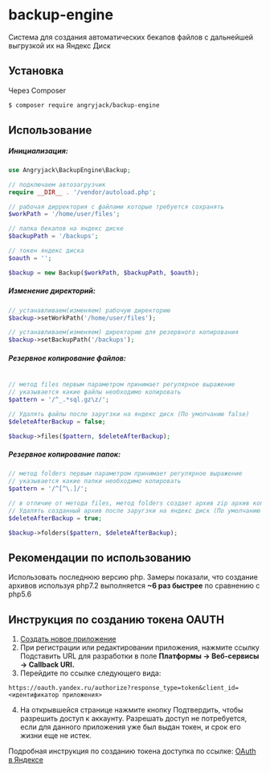# backup-engine
Система для создания автоматических бекапов файлов с дальнейшей выгрузкой их на Яндекс Диск

## Установка

Через Composer
``` bash
$ composer require angryjack/backup-engine
```

## Использование
##### Инициализация:
``` php
use Angryjack\BackupEngine\Backup;

// подключаем автозагрузчик
require __DIR__ . '/vendor/autoload.php';

// рабочая дирректория с файлами которые требуется сохранять
$workPath = '/home/user/files';

// папка бекапов на яндекс диске
$backupPath = '/backups';

// токен яндекс диска
$oauth = '';

$backup = new Backup($workPath, $backupPath, $oauth);
```

##### Изменение директорий:
``` php
// устанавливаем(изменяем) рабочую директорию
$backup->setWorkPath('/home/user/files');

// устанавливаем(изменяем) директорию для резервного копирования
$backup->setBackupPath('/backups');
```

##### Резервное копирование файлов:
``` php

// метод files первым параметром принимает регулярное выражение
// указывается какие файлы необходимо копировать
$pattern = '/^_.*sql.gz\z/';

// Удалять файлы после заругзки на яндекс диск (По умолчанию false)
$deleteAfterBackup = false;

$backup->files($pattern, $deleteAfterBackup);
```
##### Резервное копирование папок:
``` php
// метод folders первым параметром принимает регулярное выражение
// указывается какие папки необходимо копировать
$pattern = '/^[^\.]/';

// в отличие от метода files, метод folders создает архив zip архив копируемой папки
// Удалять созданный архив после заругзки на яндекс диск (По умолчанию true)
$deleteAfterBackup = true;

$backup->folders($pattern, $deleteAfterBackup);
```

## Рекомендации по использованию
Использовать последнюю версию php. 
Замеры показали, что создание архивов используя php7.2 выполняется **~6 раз быстрее** по сравнению с php5.6 

## Инструкция по созданию токена OAUTH
1. [Создать новое приложение](https://oauth.yandex.ru/client/new)
2. При регистрации или редактировании приложения, нажмите ссылку Подставить URL для разработки в поле **Платформы → Веб-сервисы → Callback URI.**
3. Перейдите по ссылке следующего вида:
```
https://oauth.yandex.ru/authorize?response_type=token&client_id=<идентификатор приложения>
```
4. На открывшейся странице нажмите кнопку Подтвердить, чтобы разрешить доступ к аккаунту. Разрешать доступ не потребуется, если для данного приложения уже был выдан токен, и срок его жизни еще не истек.

Подробная инструкция по созданию токена доступка по ссылке: 
[OAuth в Яндексе](https://tech.yandex.ru/oauth/doc/dg/concepts/about-docpage/)

